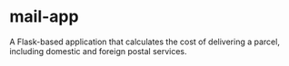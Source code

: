 # mail-app
A Flask-based application that calculates the cost of delivering a parcel, including domestic and foreign postal services.
